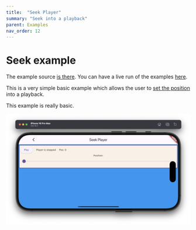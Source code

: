 ```yaml
---
title:  "Seek Player"
summary: "Seek into a playback"
parent: Examples
nav_order: 12
---
```

# Seek example

The example source [is there](https://github.com/canardoux/taudio/blob/master/example/lib/seek/seek.dart). You can have a live run of the examples [here](/live/index.html).

This is a very simple basic example which allows the user to [set the position](/api/public_fs_flutter_sound_player/FlutterSoundPlayer/seekToPlayer.html) into a playback.

This example is really basic.

![screen shot](ScreenShots/SeekPlayer.png)